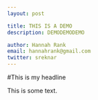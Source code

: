 ```yaml
---
layout: post

title: THIS IS A DEMO
description: DEMODEMODEMO

author: Hannah Rank
email: hannahrank@gmail.com
twitter: sreknar
---
```


#This is my headline

This is some text.
